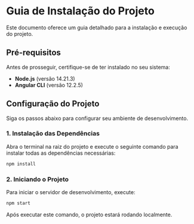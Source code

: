 # Guia de Instalação do Projeto

Este documento oferece um guia detalhado para a instalação e execução do projeto.

## Pré-requisitos

Antes de prosseguir, certifique-se de ter instalado no seu sistema:

- **Node.js** (versão 14.21.3)
- **Angular CLI** (versão 12.2.5)

## Configuração do Projeto

Siga os passos abaixo para configurar seu ambiente de desenvolvimento.

### 1. Instalação das Dependências

Abra o terminal na raiz do projeto e execute o seguinte comando para instalar todas as dependências necessárias:

```bash
npm install
```

### 2. **Iniciando o Projeto**

  Para iniciar o servidor de desenvolvimento, execute: 
  ```bash
  npm start
  ```
  Após executar este comando, o projeto estará rodando localmente.